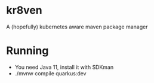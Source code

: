# kr8ven
A (hopefully) kubernetes aware maven package manager

# Running
 * You need Java 11, install it with SDKman
 * ./mvnw compile quarkus:dev
